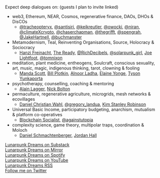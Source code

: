 <p class="text-white">Expect deep dialogues on: (guests I plan to invite linked)</p>

* web3, Ethereum, NEAR, Cosmos, regenerative finance, DAOs, DHOs & DisCOs
  * [@tracheopteryx](https://twitter.com/tracheopteryx), [@santisiri](https://twitter.com/santisiri), [@keikreutler](https://twitter.com/keikreutler), [@owocki](https://twitter.com/owocki), [@niran](https://twitter.com/niran), [@climateXcrypto](https://twitter.com/climateXcrypto), [@chaserchapman](https://twitter.com/chaserchapman), [@thegrifft](https://twitter.com/thegrifft), [@spengrah](https://twitter.com/spengrah), [@JakeHartnell](https://twitter.com/JakeHartnell), [@buchmanster](https://twitter.com/buchmanster)
* Metamodernism, Teal, Reinventing Organisations, Source, Holocracy & Sociocracy
  * [Hanzi Freinacht](https://metamoderna.org/), [The Ready](https://theready.com/), [@RichDecibels](https://twitter.com/RichDecibels), [@solarpunk_girl](https://twitter.com/solarpunk_girl), [Joe Lightfoot](https://twitter.com/joe_lightfoot_), [@tomnixon](https://twitter.com/tomnixon)
* meditation, plant medicine, entheogens, Soulcraft, conscious sexuality, art, music, magic, indigenous thinking, tarot, clowning & fooling
  * [Manda Scott](https://accidentalgods.life/), [Bill Plotkin](https://www.animas.org/), [Alnoor Ladha](https://www.braveearth.com/), [Elaine Yonge](https://ista.life/profile/elaine-yonge), [Tyson Yunkaporta](https://www.linkedin.com/in/tyson-yunkaporta-04a9b969)
* psychotherapy, counselling, coaching & mentoring
  * [Alain Lagger](http://www.alainlagger.com/bio-2), [Nick Bolton](https://www.animascoaching.com/about-animas/our-team/nick-bolton/)
* permaculture, regenerative agriculture, microgrids, mesh networks & ecovillages
  * [Daniel Christian Wahl](https://twitter.com/DrDCWahl), [@gregory_landua](https://twitter.com/gregory_landua), [Kim Stanley Robinson](https://www.facebook.com/kimstanleyrobinson)
* Universal Basic Income, participatory budgeting, anarchism, mutualism & platform co-operatives
  * [Blockchain Socialist](https://theblockchainsocialist.com/), [@againstutopia](https://twitter.com/againstutopia)
* complexity science, game theory, multipolar traps, coordination & Moloch
  * [Daniel Schmachtenberger](https://www.facebook.com/danielschmachtenberger), [Jordan Hall](https://twitter.com/jgreenhall)

[Lunarpunk Dreams on Substack](https://stephenreid.substack.com/s/lunarpunk-dreams)<br />
[Lunarpunk Dreams on Mirror](https://mirror.xyz/lunarpunk.eth/)<br />
[Lunarpunk Dreams on Spotify](https://open.spotify.com/show/10ctU5qPd41ltAjIg9lw2O?si=cf33bf60fb0f44b2)<br />
[Lunarpunk Dreams on YouTube](https://www.youtube.com/watch?v=9KzgdjcGp5U)<br />
[Lunarpunk Dreams RSS](https://anchor.fm/s/8f060448/podcast/rss)<br />
[Follow me on Twitter](https://twitter.com/lunarpunk_0x)
